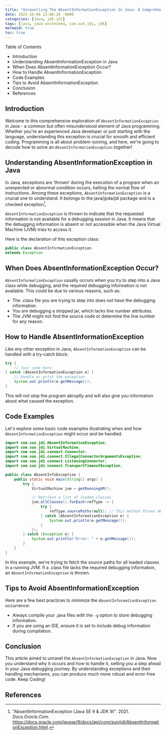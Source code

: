```yaml
---
title: "Unravelling The AbsentInformationException In Java: A Comprehensive Look"
date: 2023-10-06 23:00:20 -0000
categories: [Java, jdk.jdi]
tags: [java, java-unchecked, com.sun.jdi, jdk]
mermaid: true
toc: true
---
```



Table of Contents

- Introduction
- Understanding AbsentInformationException in Java
- When Does AbsentInformationException Occur?
- How to Handle AbsentInformationException
- Code Examples
- Tips to Avoid AbsentInformationException
- Conclusion
- References

## Introduction

Welcome to this comprehensive exploration of `AbsentInformationException` in Java - a common but often misunderstood element of Java programming. Whether you're an experienced Java developer or just starting with the language, understanding this exception is crucial for smooth and efficient coding. Programming is all about problem-solving, and here, we're going to decode how to solve an `AbsentInformationException` together!

## Understanding AbsentInformationException in Java

In Java, exceptions are ‘thrown’ during the execution of a program when an unexpected or abnormal condition occurs, halting the normal flow of instructions. Among these exceptions, `AbsentInformationException` is a crucial one to understand. It belongs to the java/jpda/jdi package and is a checked exception[^1^].

`AbsentInformationException` is thrown to indicate that the requested information is not available for a debugging session in Java. It means that the debugging information is absent or not accessible when the Java Virtual Machine (JVM) tries to access it.

Here is the declaration of this exception class:
```java
public class AbsentInformationException
extends Exception
```

## When Does AbsentInformationException Occur?

`AbsentInformationException` usually occurs when you try to step into a Java class while debugging, and the required debugging information is not available. This could be due to various reasons, such as:

- The .class file you are trying to step into does not have the debugging information.
- You are debugging a stripped jar, which lacks line number attributes.
- The JVM might not find the source code or determine the line number for any reason.

## How to Handle AbsentInformationException

Like any other exception in Java, `AbsentInformationException` can be handled with a try-catch block:

```java
try {
    // Your code here
} catch (AbsentInformationException e) {
    // Handle or print the exception
    System.out.println(e.getMessage());
}
```
This will not stop the program abruptly and will also give you information about what caused the exception.

## Code Examples

Let's explore some basic code examples illustrating when and how `AbsentInformationException` might occur and be handled.

```java
import com.sun.jdi.AbsentInformationException;
import com.sun.jdi.VirtualMachine;
import com.sun.jdi.connect.Connector;
import com.sun.jdi.connect.IllegalConnectorArgumentsException;
import com.sun.jdi.connect.ListeningConnector;
import com.sun.jdi.connect.TransportTimeoutException;

public class AbsentInfoException {
    public static void main(String[] args) {
        try {
            VirtualMachine jvm = getRunningVM();

            // Retrieve a list of loaded classes
            jvm.allClasses().forEach(refType -> {
                try {
                    refType.sourcePaths(null); // This method throws AbsentInformationException
                } catch (AbsentInformationException e) {
                    System.out.println(e.getMessage());
                }
            });
        } catch (Exception e) {
            System.out.println("Error: " + e.getMessage());
        }
    }
}
```
In this example, we're trying to fetch the source paths for all loaded classes in a running JVM. If a .class file lacks the required debugging information, an `AbsentInformationException` is thrown.

## Tips to Avoid AbsentInformationException

Here are a few best practices to minimize the `AbsentInformationException` occurrence:

- Always compile your .java files with the `-g` option to store debugging information.
- If you are using an IDE, ensure it is set to include debug information during compilation.

## Conclusion

This article aimed to unravel the `AbsentInformationException` in Java. Now you understand why it occurs and how to handle it, setting you a step ahead in your Java debugging journey. By understanding exceptions and their handling mechanisms, you can produce much more robust and error-free code. Keep Coding!

## References

[^1^]: "AbsentInformationException (Java SE 9 & JDK 9)". 2021. _Docs.Oracle.Com_. https://docs.oracle.com/javase/9/docs/api/com/sun/jdi/AbsentInformationException.html.